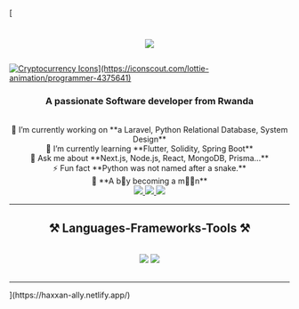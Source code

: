 [<h1 style="text-align: center;">
    <img src="https://readme-typing-svg.herokuapp.com?font=Righteous&size=35&center=true&vCenter=true&width=500&height=70&duration=4000&lines=Hi+There!+👋;I'm+Hassan+Ally!;A+Frontend+Developer!;A+Mobile+Developer!;Python+developer;A+System+Designer!;Relational+Database+Developer;Machine+Learning+Developer" />
</h1>

<a href="https://pin.it/6Ml8gT7rA" target="_blank">
    <img src="[https://static.vecteezy.com/system/resources/previews/006/181/890/non_2x/crypto-currency-icons-background-digital-money-exchange-of-blockchain-technology-banner-cryptocurrency-mining-and-financial-concept-vector.jpg" alt="Cryptocurrency Icons](https://iconscout.com/lottie-animation/programmer-4375641)" />
</a>

<h3 style="text-align: center;">A passionate Software developer from Rwanda</h3>

<br/>

<div style="text-align: center;">
    🔭 I’m currently working on **a Laravel, Python Relational Database, System Design**<br>
    🌱 I’m currently learning **Flutter, Solidity, Spring Boot**<br>
    💬 Ask me about **Next.js, Node.js, React, MongoDB, Prisma...**<br>
    ⚡ Fun fact **Python was not named after a snake.**<br>
    🥷 **A b👦y becoming a m🧔‍♂️n**
</div>

<div style="text-align: center;"> 
    <a href="#">
        <img src="https://img.shields.io/badge/Gmail-333333?style=for-the-badge&logo=gmail&logoColor=red" />
    </a>
    <a href="#"> 
        <img src="https://img.shields.io/badge/Discord-7289DA?style=for-the-badge&logo=discord&logoColor=white" target="_blank" /> 
    </a>
    <a href="https://iraguha-jeanaime.netlify.app" target="_blank">
        <img src="https://img.shields.io/badge/Portfolio-FF5722?style=for-the-badge&logo=todoist&logoColor=white" target="_blank" />
    </a>
</div>

<hr/>


<h2 style="text-align: center;">⚒️ Languages-Frameworks-Tools ⚒️</h2>
<br/>
<div style="text-align: center;">
    <img src="https://skillicons.dev/icons?i=typescript,javascript,nextjs,react,bootstrap,mui,tailwind,dart,redux,flutter" />
    <img src="https://skillicons.dev/icons?i=nodejs,python,spring,cpp,express,supabase,mongodb,c,java,go,mysql,prisma,solidity" /><br>
</div>

<br/>
<hr/>
](https://haxxan-ally.netlify.app/)
